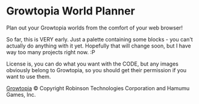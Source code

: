 # Growtopia World Planner

Plan out your Growtopia worlds from the comfort of your web browser!

So far, this is VERY early. Just a palette containing some blocks - you can't actually do anything with it yet. Hopefully that will change soon, but I have way too many projects right now. :P

License is, you can do what you want with the CODE, but any images obviously belong to Growtopia, so you should get their permission if you want to use them.

[Growtopia](http://growtopiagame.com) © Copyright Robinson Technologies Corporation and Hamumu Games, Inc.
